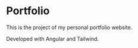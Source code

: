 # Portfolio

This is the project of my personal portfolio website. 

Developed with Angular and Tailwind.

